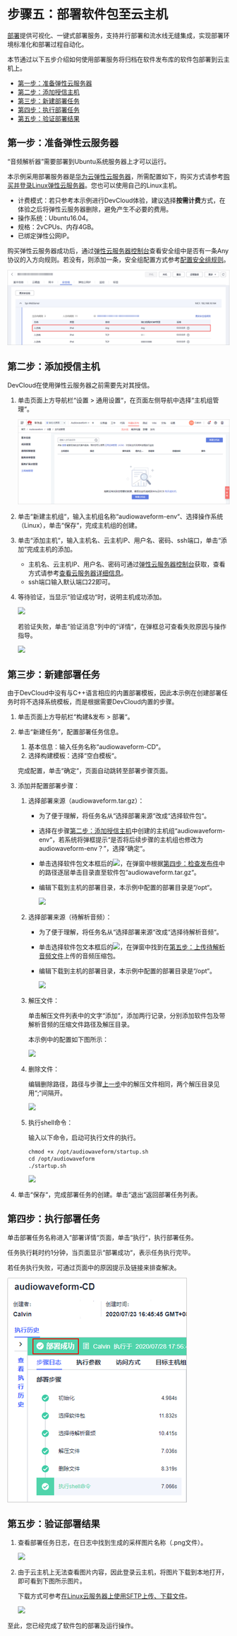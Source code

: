 # 步骤五：部署软件包至云主机<a name="devcloud_qs_0607"></a>

[部署](https://www.huaweicloud.com/product/clouddeploy.html)提供可视化、一键式部署服务，支持并行部署和流水线无缝集成，实现部署环境标准化和部署过程自动化。

本节通过以下五步介绍如何使用部署服务将归档在软件发布库的软件包部署到云主机上。

-   [第一步：准备弹性云服务器](#section5659213183110)
-   [第二步：添加授信主机](#section2054019404494)
-   [第三步：新建部署任务](#section62010502492)
-   [第四步：执行部署任务](#section17778426183915)
-   [第五步：验证部署结果](#section354157193120)

## 第一步：准备弹性云服务器<a name="section5659213183110"></a>

“音频解析器”需要部署到Ubuntu系统服务器上才可以运行。

本示例采用部署服务器是[华为云弹性云服务器](https://support.huaweicloud.com/ecs/index.html)，所需配置如下，购买方式请参考[购买并登录Linux弹性云服务器](https://support.huaweicloud.com/basics-ecs/ecs_01_0103.html)。您也可以使用自己的Linux主机。

-   计费模式：若只参考本示例进行DevCloud体验，建议选择**按需计费**方式，在体验之后将弹性云服务器删除，避免产生不必要的费用。
-   操作系统：Ubuntu16.04。
-   规格：2vCPUs、内存4GB。
-   已绑定弹性公网IP。

购买弹性云服务器成功后，通过[弹性云服务器控制台](https://console.huaweicloud.com/ecm/?region&locale=zh-cn#/ecs/manager/vmList)查看安全组中是否有一条Any协议的入方向规则。若没有，则添加一条，安全组配置方式参考[配置安全组规则](https://support.huaweicloud.com/usermanual-ecs/zh-cn_topic_0030878383.html)。

![](figures/安全组规则-3.png)

## 第二步：添加授信主机<a name="section2054019404494"></a>

DevCloud在使用弹性云服务器之前需要先对其授信。

1.  单击页面上方导航栏“设置  \>  通用设置“，在页面左侧导航中选择“主机组管理“。

    ![](figures/C++-主机组管理.png)

2.  单击“新建主机组“，输入主机组名称“audiowaveform-env“、选择操作系统（Linux），单击“保存“，完成主机组的创建。
3.  单击“添加主机“，输入主机名、云主机IP、用户名、密码、ssh端口，单击“添加“完成主机的添加。
    -   主机名、云主机IP、用户名、密码可通过[弹性云服务器控制台](https://console.huaweicloud.com/ecm/?region&locale=zh-cn#/ecs/manager/vmList)获取，查看方式请参考[查看云服务器详细信息](https://support.huaweicloud.com/usermanual-ecs/ecs_03_0123.html)。
    -   ssh端口输入默认端口22即可。

4.  等待验证，当显示“验证成功“时，说明主机成功添加。

    ![](figures/Linux-添加主机成功.png)

    若验证失败，单击“验证消息“列中的“详情“，在弹框总可查看失败原因与操作指导。

    ![](figures/Linux-添加主机失败.png)


## 第三步：新建部署任务<a name="section62010502492"></a>

由于DevCloud中没有与C++语言相应的内置部署模板，因此本示例在创建部署任务时将不选择系统模板，而是根据需要DevCloud内置的步骤。

1.  单击页面上方导航栏“构建&发布  \>  部署“。
2.  单击“新建任务“，配置部署任务信息。

    1.  基本信息：输入任务名称“audiowaveform-CD“。
    2.  选择构建模板：选择“空白模板“。

    完成配置，单击“确定“，页面自动跳转至部署步骤页面。

3.  添加并配置部署步骤：
    1.  选择部署来源（audiowaveform.tar.gz）：
        -   为了便于理解，将任务名从“选择部署来源“改成“选择软件包“。
        -   选择在步骤[第二步：添加授信主机](#section2054019404494)中创建的主机组“audiowaveform-env“，若系统将弹框提示“是否将后续步骤的主机组也修改为audiowaveform-env？”，选择“确定“。
        -   单击选择软件包文本框后的![](figures/icon-选择软件包.png)，在弹窗中根据[第四步：检查发布件](C++-构建并归档软件包.md#section95591547164916)中的路径逐层单击目录直至软件包“audiowaveform.tar.gz“。
        -   编辑下载到主机的部署目录，本示例中配置的部署目录是“/opt“。

            ![](figures/C++-部署步骤-选择软件包.png)

    2.  选择部署来源（待解析音频）：
        -   为了便于理解，将任务名从“选择部署来源“改成“选择待解析音频“。
        -   单击选择软件包文本框后的![](figures/icon-选择软件包.png)，在弹窗中找到在[第五步：上传待解析音频文件](C++-构建并归档软件包.md#section131851330114710)上传的音频压缩包。
        -   编辑下载到主机的部署目录，本示例中配置的部署目录是“/opt“。

            ![](figures/C++-部署步骤-选择待解析音频.png)

    3.  <a name="li694516617204"></a>解压文件：

        单击解压文件列表中的文字“添加“，添加两行记录，分别添加软件包及带解析音频的压缩文件路径及解压目录。

        本示例中的配置如下图所示：

        ![](figures/C++-部署步骤-解压文件.png)

    4.  删除文件：

        编辑删除路径，路径与步骤[上一步](#li694516617204)中的解压文件相同，两个解压目录见用“;“间隔开。

        ![](figures/C++-部署步骤-删除文件.png)

    5.  执行shell命令：

        输入以下命令，启动可执行文件的执行。

        ```
        chmod +x /opt/audiowaveform/startup.sh
        cd /opt/audiowaveform
        ./startup.sh
        ```

        ![](figures/C++-部署步骤-执行shell命令.png)

4.  单击“保存“，完成部署任务的创建。单击“退出“返回部署任务列表。

## 第四步：执行部署任务<a name="section17778426183915"></a>

单击部署任务名称进入“部署详情“页面，单击“执行“，执行部署任务。

任务执行耗时约1分钟，当页面显示“部署成功“，表示任务执行完毕。

若任务执行失败，可通过页面中的原因提示及链接来排查解决。

![](figures/C++-部署成功.png)

## 第五步：验证部署结果<a name="section354157193120"></a>

1.  查看部署任务日志，在日志中找到生成的采样图片名称（.png文件）。

    ![](figures/C++-部署日志.png)

2.  由于云主机上无法查看图片内容，因此登录云主机，将图片下载到本地打开，即可看到下图所示图片。

    下载方式可参考[在Linux云服务器上使用SFTP上传、下载文件](https://support.huaweicloud.com/ecs_faq/zh-cn_topic_0170139796.html)。

    ![](figures/C++-部署结果验证.png)


至此，您已经完成了软件包的部署及运行操作。

  

